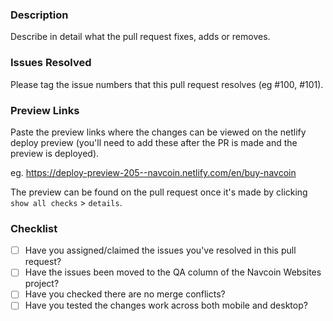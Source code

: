 ### Description

Describe in detail what the pull request fixes, adds or removes.

### Issues Resolved

Please tag the issue numbers that this pull request resolves (eg #100, #101).

### Preview Links

Paste the preview links where the changes can be viewed on the netlify deploy preview (you'll need to add these after the PR is made and the preview is deployed).

eg. https://deploy-preview-205--navcoin.netlify.com/en/buy-navcoin

The preview can be found on the pull request once it's made by clicking `show all checks` > `details`.

### Checklist

- [ ] Have you assigned/claimed the issues you've resolved in this pull request?
- [ ] Have the issues been moved to the QA column of the Navcoin Websites project?
- [ ] Have you checked there are no merge conflicts?
- [ ] Have you tested the changes work across both mobile and desktop?
